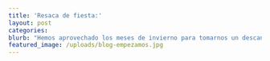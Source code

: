 ```yaml
---
title: 'Resaca de fiesta:'
layout: post
categories:
blurb: "Hemos aprovechado los meses de invierno para tomarnos un descanso del todo merecido. \_Aunque sólo a medias, ya que siguiendo nuestra filosofía de seguir mejorando cada día , hemos aprovechado el parón \_para \_restaurar junto con nuestra comunidad la fachada interior del edificio y así tener definitivamente la terraza impecable."
featured_image: /uploads/blog-empezamos.jpg
---
```

